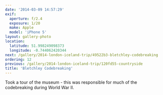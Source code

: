 ```yaml
---
date: '2014-03-09 14:57:29'
exif:
  aperture: f/2.4
  exposure: 1/20
  make: Apple
  model: 'iPhone 5'
layout: gallery-photo
location:
  latitude: 51.998249098373
  longitude: -0.744062420344
next: /gallery/2014-london-iceland-trip/49522b3-bletchley-codebreaking
ordering: 12
previous: /gallery/2014-london-iceland-trip/120fd55-countryside
title: 'Bletchley Codebreaking'
---
```


Took a tour of the museum - this was responsible for much of the codebreaking during World War II.
